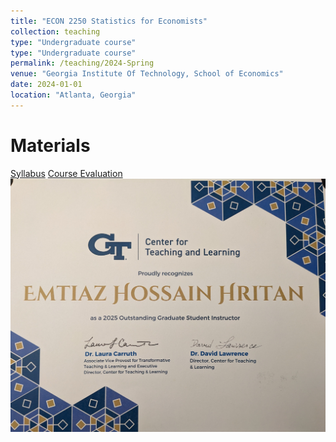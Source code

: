 ```yaml
---
title: "ECON 2250 Statistics for Economists"
collection: teaching
type: "Undergraduate course"
type: "Undergraduate course"
permalink: /teaching/2024-Spring
venue: "Georgia Institute Of Technology, School of Economics"
date: 2024-01-01
location: "Atlanta, Georgia"
---
```


Materials
======
[Syllabus](/files/ECON_2250_Spring_2024_Syllabus.pdf)
[Course Evaluation](/files/Hritan_2024_Spring_ECON_2250_Statistics_for_Econ_HZ1.pdf)
![image alt](https://github.com/ehhritan/ehhritan.github.io/blob/master/images/cetl_certificate.jpg?raw=true)
